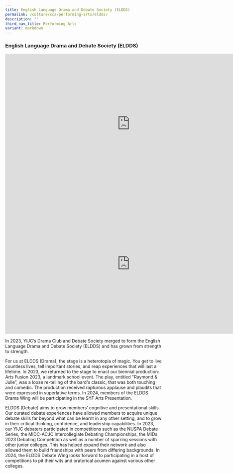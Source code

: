 ```yaml
---
title: English Language Drama and Debate Society (ELDDS)
permalink: /culture/cca/performing-arts/eldds/
description: ""
third_nav_title: Performing Arts
variant: markdown
---
```

### **English Language Drama and Debate Society (ELDDS)**

<iframe width="800" height="450" src="https://www.youtube.com/embed/oq0waCFsQck" title="Drama" frameborder="0" allow="accelerometer; autoplay; clipboard-write; encrypted-media; gyroscope; picture-in-picture; web-share" allowfullscreen=""></iframe>

<iframe width="800" height="450" src="https://www.youtube.com/embed/_Q21ONPJ3_Q" title="Debate" frameborder="0" allow="accelerometer; autoplay; clipboard-write; encrypted-media; gyroscope; picture-in-picture; web-share" allowfullscreen=""></iframe>

In 2023, YIJC’s Drama Club and Debate Society merged to form the English Language Drama and Debate Society (ELDDS) and has grown from strength to strength. 

For us at ELDDS (Drama), the stage is a heterotopia of magic. You get to live countless lives, tell important stories, and reap experiences that will last a lifetime. In 2023, we returned to the stage to enact our biennial production: Arts Fusion 2023, a landmark school event. The play, entitled "Raymond &amp; Julie”, was a loose re-telling of the bard's classic, that was both touching and comedic. The production received rapturous applause and plaudits that were expressed in superlative terms. In 2024, members of the ELDDS Drama Wing will be participating in the SYF Arts Presentation. 

ELDDS (Debate) aims to grow members’ cognitive and presentational skills. Our curated debate experiences have allowed members to acquire unique debate skills far beyond what can be learnt in any other setting, and to grow in their critical thinking, confidence, and leadership capabilities. In 2023, our YIJC debaters participated in competitions such as the NUSPA Debate Series, the MIDC-ACJC Intercollegiate Debating Championships, the MIDs 2023 Debating Competition as well as a number of sparring sessions with other junior colleges. This has helped expand their network and also allowed them to build friendships with peers from differing backgrounds. In 2024, the ELDDS Debate Wing looks forward to participating in a host of competitions to pit their wits and oratorical acumen against various other colleges.